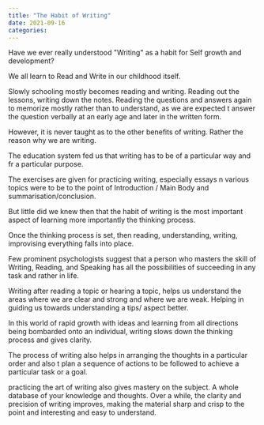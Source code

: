 ```yaml
---
title: "The Habit of Writing"
date: 2021-09-16
categories:
---
```


Have we ever really understood "Writing" as a habit for Self growth and development?

We all learn to Read and Write in our childhood itself.

Slowly schooling mostly becomes reading and writing.
Reading out the lessons, writing down the notes. Reading the questions and answers again to memorize mostly rather than to understand, as we are expected t answer the question verbally at an early age and later in the written form.

However, it is never taught as to the other benefits of writing. Rather the reason why we are writing.

The education system fed us that writing has to be of a particular way and fr a particular purpose.

The exercises are given for practicing writing, especially essays n various topics were to be to the point of Introduction / Main Body and summarisation/conclusion. 

But little did we knew then that the habit of writing is the most important aspect of learning more importantly the thinking process.

Once the thinking process is set, then reading, understanding, writing, improvising everything falls into place.

Few prominent psychologists suggest that a person who masters the skill of Writing, Reading, and Speaking has all the possibilities of succeeding in any task and rather in life.

Writing after reading a topic or hearing a topic, helps us understand the areas where we are clear and strong and where we are weak. Helping in guiding us towards understanding a tips/ aspect better.

In this world of rapid growth with ideas and learning from all directions being bombarded onto an individual, writing slows down the thinking process and gives clarity. 

The process of writing also helps in arranging the thoughts in a particular order and also t plan a sequence of actions to be followed to achieve a particular task or a goal.

practicing the art of writing also gives mastery on the subject. A whole database of your knowledge and thoughts. Over a while, the clarity and precision of writing improves, making the material sharp and crisp to the point and interesting and easy to understand.

